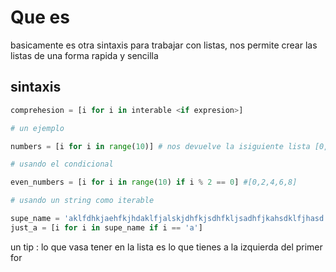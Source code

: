 # Que es
basicamente es otra sintaxis para trabajar con listas, nos permite crear las listas
de una forma rapida y sencilla

## sintaxis

```python
comprehesion = [i for i in interable <if expresion>]

# un ejemplo

numbers = [i for i in range(10)] # nos devuelve la isiguiente lista [0,1,2,3,4,5,6,7,8,9]

# usando el condicional

even_numbers = [i for i in range(10) if i % 2 == 0] #[0,2,4,6,8]

# usando un string como iterable

supe_name = 'aklfdhkjaehfkjhdaklfjalskjdhfkjsdhfkljsadhfjkahsdklfjhasd'
just_a = [i for i in supe_name if i == 'a']

```

un tip : lo que vasa  tener en la lista es lo que tienes a la izquierda del primer for


